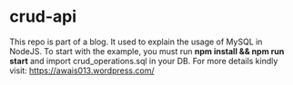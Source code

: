 # crud-api

This repo is part of a blog. It used to explain the usage of MySQL in NodeJS. To start with the example, you must run **npm install && npm run start** and import crud_operations.sql in your DB.
For more details kindly visit: https://awais013.wordpress.com/
